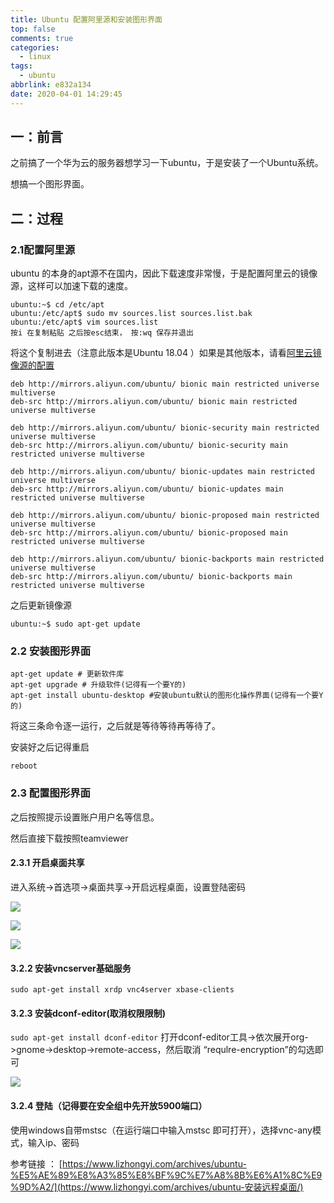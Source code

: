 ```yaml
---
title: Ubuntu 配置阿里源和安装图形界面
top: false
comments: true
categories:
  - linux
tags:
  - ubuntu
abbrlink: e832a134
date: 2020-04-01 14:29:45
---
```


## 一：前言

之前搞了一个华为云的服务器想学习一下ubuntu，于是安装了一个Ubuntu系统。

想搞一个图形界面。

<!-- more -->

## 二：过程

### 2.1配置阿里源

ubuntu 的本身的apt源不在国内，因此下载速度非常慢，于是配置阿里云的镜像源，这样可以加速下载的速度。

```
ubuntu:~$ cd /etc/apt
ubuntu:/etc/apt$ sudo mv sources.list sources.list.bak
ubuntu:/etc/apt$ vim sources.list  
按i 在复制粘贴 之后按esc结束， 按:wq 保存并退出
```

将这个复制进去（注意此版本是Ubuntu 18.04 ）如果是其他版本，请看[阿里云镜像源的配置](https://developer.aliyun.com/mirror/ubuntu)

```
deb http://mirrors.aliyun.com/ubuntu/ bionic main restricted universe multiverse
deb-src http://mirrors.aliyun.com/ubuntu/ bionic main restricted universe multiverse

deb http://mirrors.aliyun.com/ubuntu/ bionic-security main restricted universe multiverse
deb-src http://mirrors.aliyun.com/ubuntu/ bionic-security main restricted universe multiverse

deb http://mirrors.aliyun.com/ubuntu/ bionic-updates main restricted universe multiverse
deb-src http://mirrors.aliyun.com/ubuntu/ bionic-updates main restricted universe multiverse

deb http://mirrors.aliyun.com/ubuntu/ bionic-proposed main restricted universe multiverse
deb-src http://mirrors.aliyun.com/ubuntu/ bionic-proposed main restricted universe multiverse

deb http://mirrors.aliyun.com/ubuntu/ bionic-backports main restricted universe multiverse
deb-src http://mirrors.aliyun.com/ubuntu/ bionic-backports main restricted universe multiverse
```

之后更新镜像源

```
ubuntu:~$ sudo apt-get update 
```

### 2.2 安装图形界面

```
apt-get update # 更新软件库
apt-get upgrade # 升级软件(记得有一个要Y的)
apt-get install ubuntu-desktop #安装ubuntu默认的图形化操作界面(记得有一个要Y的)
```

将这三条命令逐一运行，之后就是等待等待再等待了。

安装好之后记得重启

```
reboot
```

### 2.3 配置图形界面

之后按照提示设置账户用户名等信息。

然后直接下载按照teamviewer

#### 2.3.1	开启桌面共享

进入系统->首选项->桌面共享->开启远程桌面，设置登陆密码

![](http://photo.jomeswang.top/20200403122317.png)

![](http://photo.jomeswang.top/20200403122449.png)

![](http://photo.jomeswang.top/20200403122523.png)



#### 3.2.2	安装vncserver基础服务

`sudo apt-get install xrdp vnc4server xbase-clients`

#### 3.2.3	安装dconf-editor(取消权限限制)

`sudo apt-get install dconf-editor`
打开dconf-editor工具->依次展开org->gnome->desktop->remote-access，然后取消 “requlre-encryption”的勾选即可

![](http://photo.jomeswang.top/20200403124707.png)

#### 3.2.4	登陆（记得要在安全组中先开放5900端口）

使用windows自带mstsc（在运行端口中输入mstsc 即可打开），选择vnc-any模式，输入ip、密码





参考链接 ： [https://www.lizhongyi.com/archives/ubuntu-%E5%AE%89%E8%A3%85%E8%BF%9C%E7%A8%8B%E6%A1%8C%E9%9D%A2/](https://www.lizhongyi.com/archives/ubuntu-安装远程桌面/) 